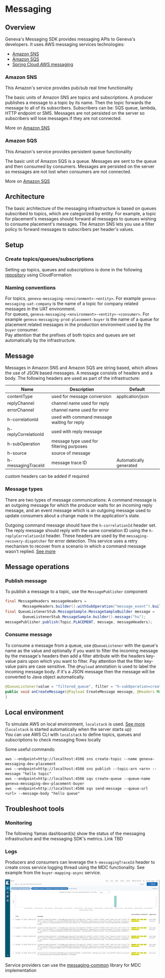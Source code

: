 # Messaging

## Overview

Geneva's Messaging SDK provides messaging APIs to Geneva's developers.
It uses AWS messaging services technologies:
 * [Amazon SNS]
 * [Amazon SQS] 
 * [Spring Cloud AWS messaging](https://spring.io/projects/spring-cloud-aws#overview) 

### Amazon SNS

This Amazon's service provides pub/sub real time functionality

The basic units of Amazon SNS are topics and subscriptions. A producer publishes a message
to a topic by its name. Then the topic forwards the message to all of its subscribers.
Subscribers can be: SQS queue, lambda, HTTP endpoint or SMS. Messages are not persisted on the server
so subscribers will lose messages if they are not connected.  

More on [Amazon SNS]

### Amazon SQS

This Amazon's service provides persistent queue functionality

The basic unit of Amazon SQS is a queue. Messages are sent to the queue and then consumed by consumers. 
Messages are persisted on the server so messages are not lost when consumers are not connected.

More on [Amazon SQS]

## Architecture

The basic architecture of the messaging infrastructure is based on queues subscribed to topics, which are categorized 
by entity. For example, a topic for placement's messages should forward all messages to queues wishing to consume placement's
messages. The Amazon SNS lets you use a filter policy to forward messages to subscribers per header's values. 

## Setup

### Create topics/queues/subscriptions

Setting up topics, queues and subscriptions is done in the following [repository] using CloudFormation

### Naming conventions

For topics, `geneva-messaging-<environment>-<entity>`. For example `geneva-messaging-uat-company` is the name of a topic 
for company related messages in the UAT environment.  
For queues, `geneva-messaging-<environment>-<entity>-<consumer>`. For example `geneva-messaging-prod-placement-buyer` is 
the name of a queue for placement related messages in the production environment used by the `buyer` consumer.  
Pay attention that the prefixes of both topics and queues are set automatically by the infrastructure.  

## Message

Messages in Amazon SNS and Amazon SQS are string based, which allows the use of JSON based messages.
A message consists of headers and a body. The following headers are used as part of the infrastructure:

| Name | Description | Default |
| ---  | --- | --- |
| contentType | used for message conversion | application/json |
| replyChannel | channel name used for reply | |
| errorChannel | channel name used for error | |
| h-correlationId | used with command message waiting for reply | |
| h-replyCorrelationId | used with reply message | |
| h-subOperation | message type used for filtering purposes | |
| h-source | source of message | |
| h-messagingTraceId | message trace ID | Automatically generated |

custom headers can be added if required

### Message types

There are two types of message communications: A command message is an outgoing message for which the producer waits for 
an incoming reply message, and an event message which is an outgoing message used to update consumers about a change made 
in the application's state.

Outgoing command message should have the `h-correlationId` header set. The reply message should reply with 
the same correlation ID using the `h-replyCorrelationId` header. These headers are used by the `messaging-recovery-dispatcher`
for error detection. This service uses a retry mechanism to recover from a scenario in which a command message
wasn't replied. [See more](https://git.ouryahoo.com/SSP/messaging-recovery-dispatcher)

## Message operations

### Publish message

To publish a message to a topic, use the `MessagePublisher` component
```java
final MessageHeaders messageHeaders =
        MessageHeaders.builder().withSubOperation("message_event").build();
final QueueListenerStub.MessageSample.MessageSampleBuilder message =
        QueueListenerStub.MessageSample.builder().message("hu");
messagePublisher.publish(Topic.PLACEMENT, message, messageHeaders);
```

### Consume message

To consume a message from a queue, use `@QueueListener` with the queue's name as the value and optionally if you want
to filter the incoming message by the message's headers then add a filter attribute with the headers key-value pairs upon
which you want to filter. Pay attention that the filter key-value pairs are case sensitive. The `@Payload` annotation is used
to label the incoming message body. if it's a JSON message then the message will be converted to Java object automatically.
```java
@QueueListener(value = "filtered_queue", filter = "h-subOperation=create")
public void onCreateMessage(@Payload CreateMessage message, @Headers Map<String, Object> headers) {
}
```

## Local environment

To simulate AWS on local environment, `localstack` is used. [See more] 
(`localstack` is started automatically when the server starts up)  
You can use AWS CLI with `localstack` to define topics, queues and subscriptions to check messaging flows locally

Some useful commands:
```shell script
aws --endpoint=http://localhost:4566 sns create-topic --name geneva-messaging-dev-placement
aws --endpoint=http://localhost:4566 sns publish --topic-arn <arn> --message "hello topic"
aws --endpoint=http://localhost:4566 sqs create-queue --queue-name geneva-messaging-dev-placement-buyer
aws --endpoint=http://localhost:4566 sqs send-message --queue-url <url> --message-body "hello queue"
```

## Troubleshoot tools

### Monitoring

The following Yamas dashboard(s) show the status of the messaging infrastructure and the messaging SDK's metrics. Link TBD

### Logs

Producers and consumers can leverage the `h-messagingTraceId` header to create cross service logging thread using the MDC
functionality. See example from the `buyer-mapping-async` service.

![MDC example](images/MDC%20example.png)

Service providers can use the [messaging-common](https://git.ouryahoo.com/SSP/messaging-common) library for MDC 
implementation

[Amazon SNS]: https://docs.aws.amazon.com/sns/latest/dg/welcome.html


[Amazon SQS]: https://docs.aws.amazon.com/AWSSimpleQueueService/latest/SQSDeveloperGuide/welcome.html


[repository]: https://git.ouryahoo.com/SSP/cloudformation-geneva-platform


[See more]: https://github.com/localstack/localstack
